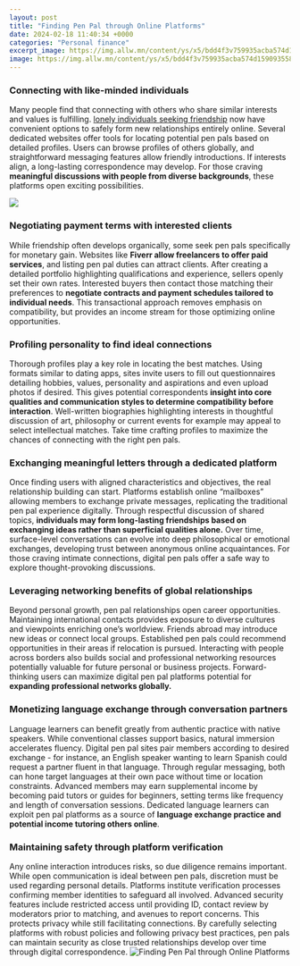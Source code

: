 ```yaml
---
layout: post
title: "Finding Pen Pal through Online Platforms"
date: 2024-02-18 11:40:34 +0000
categories: "Personal finance"
excerpt_image: https://img.allw.mn/content/ys/x5/bdd4f3v759935acba574d159093558_600x450.jpg
image: https://img.allw.mn/content/ys/x5/bdd4f3v759935acba574d159093558_600x450.jpg
---
```


### Connecting with like-minded individuals 
Many people find that connecting with others who share similar interests and values is fulfilling. [lonely individuals seeking friendship](https://store.fi.io.vn/collection/dog) now have convenient options to safely form new relationships entirely online. Several dedicated websites offer tools for locating potential pen pals based on detailed profiles. Users can browse profiles of others globally, and straightforward messaging features allow friendly introductions. If interests align, a long-lasting correspondence may develop. For those craving **meaningful discussions with people from diverse backgrounds**, these platforms open exciting possibilities.

![](https://s18670.pcdn.co/wp-content/uploads/pps.png)
### Negotiating payment terms with interested clients
While friendship often develops organically, some seek pen pals specifically for monetary gain. Websites like **Fiverr allow freelancers to offer paid services**, and listing pen pal duties can attract clients. After creating a detailed portfolio highlighting qualifications and experience, sellers openly set their own rates. Interested buyers then contact those matching their preferences to **negotiate contracts and payment schedules tailored to individual needs**. This transactional approach removes emphasis on compatibility, but provides an income stream for those optimizing online opportunities. 
### Profiling personality to find ideal connections
Thorough profiles play a key role in locating the best matches. Using formats similar to dating apps, sites invite users to fill out questionnaires detailing hobbies, values, personality and aspirations and even upload photos if desired. This gives potential correspondents **insight into core qualities and communication styles to determine compatibility before interaction**. Well-written biographies highlighting interests in thoughtful discussion of art, philosophy or current events for example may appeal to select intellectual matches. Take time crafting profiles to maximize the chances of connecting with the right pen pals.
### Exchanging meaningful letters through a dedicated platform  
Once finding users with aligned characteristics and objectives, the real relationship building can start. Platforms establish online “mailboxes” allowing members to exchange private messages, replicating the traditional pen pal experience digitally. Through respectful discussion of shared topics, **individuals may form long-lasting friendships based on exchanging ideas rather than superficial qualities alone.** Over time, surface-level conversations can evolve into deep philosophical or emotional exchanges, developing trust between anonymous online acquaintances. For those craving intimate connections, digital pen pals offer a safe way to explore thought-provoking discussions.
### Leveraging networking benefits of global relationships  
Beyond personal growth, pen pal relationships open career opportunities. Maintaining international contacts provides exposure to diverse cultures and viewpoints enriching one’s worldview. Friends abroad may introduce new ideas or connect local groups. Established pen pals could recommend opportunities in their areas if relocation is pursued. Interacting with people across borders also builds social and professional networking resources potentially valuable for future personal or business projects. Forward-thinking users can maximize digital pen pal platforms potential for **expanding professional networks globally.**
### Monetizing language exchange through conversation partners  
Language learners can benefit greatly from authentic practice with native speakers. While conventional classes support basics, natural immersion accelerates fluency. Digital pen pal sites pair members according to desired exchange - for instance, an English speaker wanting to learn Spanish could request a partner fluent in that language. Through regular messaging, both can hone target languages at their own pace without time or location constraints. Advanced members may earn supplemental income by becoming paid tutors or guides for beginners, setting terms like frequency and length of conversation sessions. Dedicated language learners can exploit pen pal platforms as a source of **language exchange practice and potential income tutoring others online**.  
### Maintaining safety through platform verification  
Any online interaction introduces risks, so due diligence remains important. While open communication is ideal between pen pals, discretion must be used regarding personal details. Platforms institute verification processes confirming member identities to safeguard all involved. Advanced security features include restricted access until providing ID, contact review by moderators prior to matching, and avenues to report concerns. This protects privacy while still facilitating connections. By carefully selecting platforms with robust policies and following privacy best practices, pen pals can maintain security as close trusted relationships develop over time through digital correspondence.
![Finding Pen Pal through Online Platforms](https://img.allw.mn/content/ys/x5/bdd4f3v759935acba574d159093558_600x450.jpg)